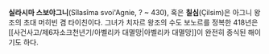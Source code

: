 **실라시마 스보야그니**(Sîlasîma svoi'Agnie, ? ~ 430), 혹은 **칠심**(Çilsim)은 아그니 왕조의 초대 머히빈 겸 타이친이다. 그녀가 치자르 왕조의 수도 보노르를 정복한 418년은 [[사건사고/제6자소크천년기/아벨리카 대멸망|아벨리카 대멸망]]이 완전히 종식된 해이기도 하다.